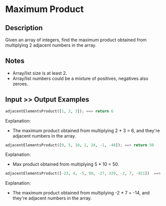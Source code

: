 # Maximum Product

## Description

Given an array of integers, find the maximum product obtained from multiplying 2 adjacent numbers in the array.

## Notes

* Array/list size is at least 2.
* Array/list numbers could be a mixture of positives, negatives also zeroes.

## Input >> Output Examples

```python
adjacentElementsProduct([1, 2, 3]); ==> return 6
```

Explanation:

* The maximum product obtained from multiplying 2 * 3 = 6, and they're adjacent numbers in the array.

```python
adjacentElementsProduct([9, 5, 10, 2, 24, -1, -48]); ==> return 50
```

Explanation:

* Max product obtained from multiplying 5 * 10 = 50.

```python
adjacentElementsProduct([-23, 4, -5, 99, -27, 329, -2, 7, -921])  ==>  return -14
```

Explanation:

* The maximum product obtained from multiplying -2 * 7 = -14, and they're adjacent numbers in the array.
